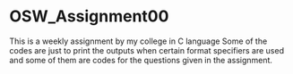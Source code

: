 # OSW_Assignment00
This is a weekly assignment by my college in C language
Some of the codes are just to print the outputs when certain format specifiers are used and some of them are codes for the questions given in the assignment.

